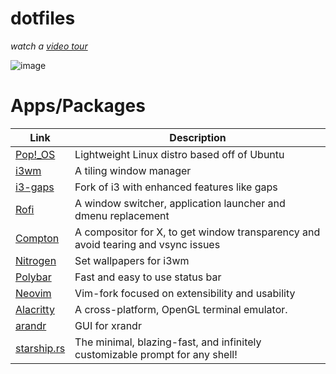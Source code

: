 # dotfiles

*watch a [video tour](https://www.youtube.com/watch?v=3C7v7w93wa8)*

![image](https://user-images.githubusercontent.com/69592270/107448427-a7dea580-6b0f-11eb-8529-1a71bd7d90ec.png)

# Apps/Packages

| Link                                                                      | Description                                                                       |
|---------------------------------------------------------------------------|-----------------------------------------------------------------------------------|
| [Pop!_OS](https://pop.system76.com/)                                      | Lightweight Linux distro based off of Ubuntu                                      |
| [i3wm](https://github.com/Airblader/i3)                                   | A tiling window manager                                                           |
| [i3-gaps](https://github.com/Airblader/i3)                                | Fork of i3 with enhanced features like gaps                                       |
| [Rofi](https://github.com/DaveDavenport/rofi)                             | A window switcher, application launcher and dmenu replacement                     |
| [Compton](https://github.com/chjj/compton)                                | A compositor for X, to get window transparency and avoid tearing and vsync issues |
| [Nitrogen](https://wiki.archlinux.org/index.php/Nitrogen)                 | Set wallpapers for i3wm                                                           |
| [Polybar](https://github.com/polybar/polybar)                             | Fast and easy to use status bar                                                   |
| [Neovim](https://neovim.io/)                                              | Vim-fork focused on extensibility and usability                                   |
| [Alacritty](https://github.com/alacritty/alacritty/)                      | A cross-platform, OpenGL terminal emulator.                                       |
| [arandr](https://christian.amsuess.com/tools/arandr/)                     | GUI for xrandr                                                                    |
| [starship.rs](https://starship.rs/)                                       | The minimal, blazing-fast, and infinitely customizable prompt for any shell!      |
